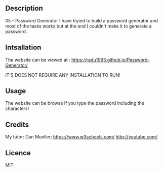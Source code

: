 ## Description 
05 - Password Generator
I have tryied to build a password generator and most of the tasks works 
but at the end I couldn't make it to generate a password.

## Intsallation
The website can be viewed at :
 https://radu1993.github.io/Password-Generator/
 
 IT'S  DOES NOT REQUIRE ANY INSTALLATION TO RUN!

 ## Usage 
 The website can be browse  if you type the password including the characters!
 
 ## Credits 
  My tutor: Dan Mueller; 
  https://www.w3schools.com/
  http://youtube.com/

## Licence
 MIT